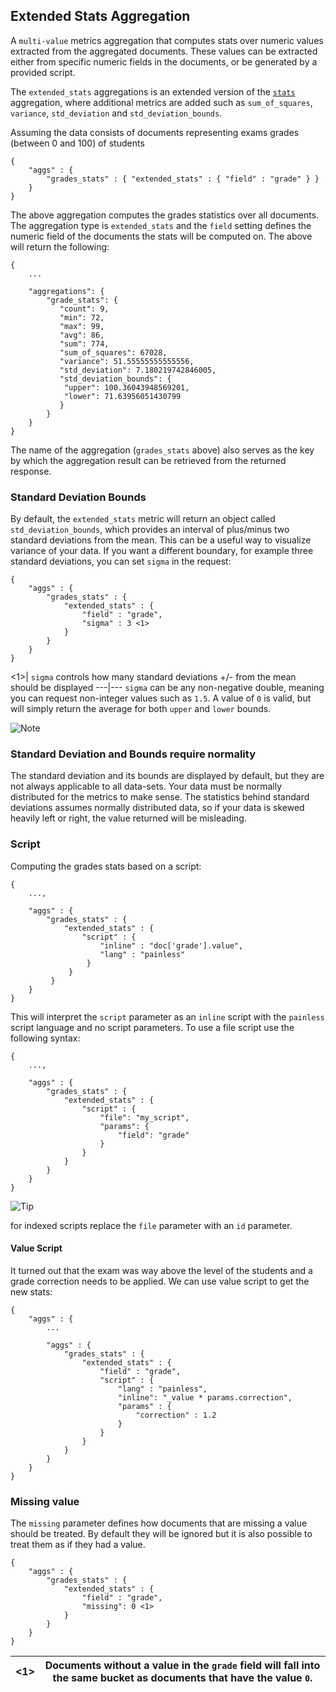 ## Extended Stats Aggregation

A `multi-value` metrics aggregation that computes stats over numeric values extracted from the aggregated documents. These values can be extracted either from specific numeric fields in the documents, or be generated by a provided script.

The `extended_stats` aggregations is an extended version of the [`stats`](search-aggregations-metrics-stats-aggregation.html) aggregation, where additional metrics are added such as `sum_of_squares`, `variance`, `std_deviation` and `std_deviation_bounds`.

Assuming the data consists of documents representing exams grades (between 0 and 100) of students
    
    
    {
        "aggs" : {
            "grades_stats" : { "extended_stats" : { "field" : "grade" } }
        }
    }

The above aggregation computes the grades statistics over all documents. The aggregation type is `extended_stats` and the `field` setting defines the numeric field of the documents the stats will be computed on. The above will return the following:
    
    
    {
        ...
    
        "aggregations": {
            "grade_stats": {
               "count": 9,
               "min": 72,
               "max": 99,
               "avg": 86,
               "sum": 774,
               "sum_of_squares": 67028,
               "variance": 51.55555555555556,
               "std_deviation": 7.180219742846005,
               "std_deviation_bounds": {
                "upper": 100.36043948569201,
                "lower": 71.63956051430799
               }
            }
        }
    }

The name of the aggregation (`grades_stats` above) also serves as the key by which the aggregation result can be retrieved from the returned response.

### Standard Deviation Bounds

By default, the `extended_stats` metric will return an object called `std_deviation_bounds`, which provides an interval of plus/minus two standard deviations from the mean. This can be a useful way to visualize variance of your data. If you want a different boundary, for example three standard deviations, you can set `sigma` in the request:
    
    
    {
        "aggs" : {
            "grades_stats" : {
                "extended_stats" : {
                    "field" : "grade",
                    "sigma" : 3 <1>
                }
            }
        }
    }

<1>| `sigma` controls how many standard deviations +/- from the mean should be displayed     ---|---    `sigma` can be any non-negative double, meaning you can request non-integer values such as `1.5`. A value of `0` is valid, but will simply return the average for both `upper` and `lower` bounds.

![Note](https://www.elastic.co/guide/en/elasticsearch/reference/current/images/icons/note.png)

### Standard Deviation and Bounds require normality

The standard deviation and its bounds are displayed by default, but they are not always applicable to all data-sets. Your data must be normally distributed for the metrics to make sense. The statistics behind standard deviations assumes normally distributed data, so if your data is skewed heavily left or right, the value returned will be misleading.

### Script

Computing the grades stats based on a script:
    
    
    {
        ...,
    
        "aggs" : {
            "grades_stats" : {
                "extended_stats" : {
                    "script" : {
                        "inline" : "doc['grade'].value",
                        "lang" : "painless"
                     }
                 }
             }
        }
    }

This will interpret the `script` parameter as an `inline` script with the `painless` script language and no script parameters. To use a file script use the following syntax:
    
    
    {
        ...,
    
        "aggs" : {
            "grades_stats" : {
                "extended_stats" : {
                    "script" : {
                        "file": "my_script",
                        "params": {
                            "field": "grade"
                        }
                    }
                }
            }
        }
    }

![Tip](https://www.elastic.co/guide/en/elasticsearch/reference/current/images/icons/tip.png)

for indexed scripts replace the `file` parameter with an `id` parameter.

#### Value Script

It turned out that the exam was way above the level of the students and a grade correction needs to be applied. We can use value script to get the new stats:
    
    
    {
        "aggs" : {
            ...
    
            "aggs" : {
                "grades_stats" : {
                    "extended_stats" : {
                        "field" : "grade",
                        "script" : {
                            "lang" : "painless",
                            "inline": "_value * params.correction",
                            "params" : {
                                "correction" : 1.2
                            }
                        }
                    }
                }
            }
        }
    }

### Missing value

The `missing` parameter defines how documents that are missing a value should be treated. By default they will be ignored but it is also possible to treat them as if they had a value.
    
    
    {
        "aggs" : {
            "grades_stats" : {
                "extended_stats" : {
                    "field" : "grade",
                    "missing": 0 <1>
                }
            }
        }
    }

<1>| Documents without a value in the `grade` field will fall into the same bucket as documents that have the value `0`.     
---|---

